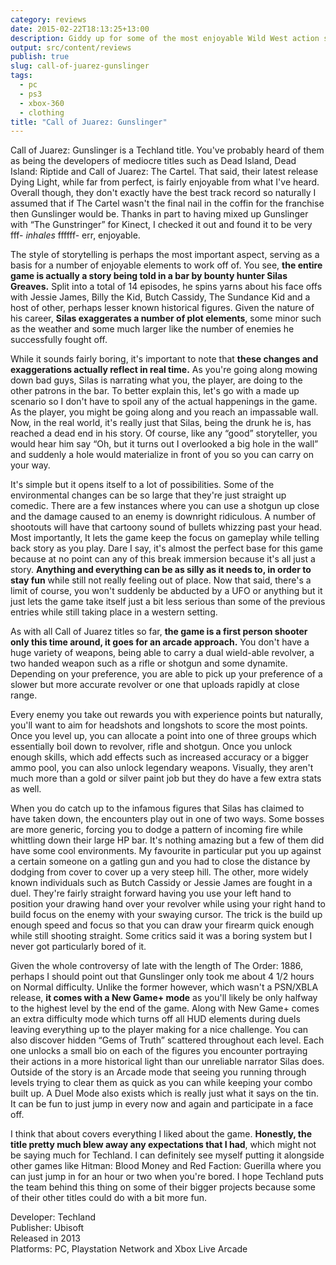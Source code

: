 ```yaml
---
category: reviews
date: 2015-02-22T18:13:25+13:00
description: Giddy up for some of the most enjoyable Wild West action since, well, the Wild West I suppose!
output: src/content/reviews
publish: true
slug: call-of-juarez-gunslinger
tags:
  - pc
  - ps3
  - xbox-360
  - clothing
title: "Call of Juarez: Gunslinger"
---
```

Call of Juarez: Gunslinger is a Techland title. You've probably heard of them as being the developers of mediocre titles such as Dead Island, Dead Island: Riptide and Call of Juarez: The Cartel. That said, their latest release Dying Light, while far from perfect, is fairly enjoyable from what I've heard. Overall though, they don't exactly have the best track record so naturally I assumed that if The Cartel wasn't the final nail in the coffin for the franchise then Gunslinger would be. Thanks in part to having mixed up Gunslinger with “The Gunstringer” for Kinect, I checked it out and found it to be very fff- _inhales_ ffffff- err, enjoyable.

The style of storytelling is perhaps the most important aspect, serving as a basis for a number of enjoyable elements to work off of. You see, **the entire game is actually a story being told in a bar by bounty hunter Silas Greaves.** Split into a total of 14 episodes, he spins yarns about his face offs with Jessie James, Billy the Kid, Butch Cassidy, The Sundance Kid and a host of other, perhaps lesser known historical figures. Given the nature of his career, **Silas exaggerates a number of plot elements**, some minor such as the weather and some much larger like the number of enemies he successfully fought off.

While it sounds fairly boring, it's important to note that **these changes and exaggerations actually reflect in real time.** As you're going along mowing down bad guys, Silas is narrating what you, the player, are doing to the other patrons in the bar. To better explain this, let's go with a made up scenario so I don't have to spoil any of the actual happenings in the game. As the player, you might be going along and you reach an impassable wall. Now, in the real world, it's really just that Silas, being the drunk he is, has reached a dead end in his story. Of course, like any “good” storyteller, you would hear him say “Oh, but it turns out I overlooked a big hole in the wall” and suddenly a hole would materialize in front of you so you can carry on your way.

It's simple but it opens itself to a lot of possibilities. Some of the environmental changes can be so large that they're just straight up comedic. There are a few instances where you can use a shotgun up close and the damage caused to an enemy is downright ridiculous. A number of shootouts will have that cartoony sound of bullets whizzing past your head. Most importantly, It lets the game keep the focus on gameplay while telling back story as you play. Dare I say, it's almost the perfect base for this game because at no point can any of this break immersion because it's all just a story. **Anything and everything can be as silly as it needs to, in order to stay fun** while still not really feeling out of place. Now that said, there's a limit of course, you won't suddenly be abducted by a UFO or anything but it just lets the game take itself just a bit less serious than some of the previous entries while still taking place in a western setting.

As with all Call of Juarez titles so far, **the game is a first person shooter only this time around, it goes for an arcade approach.** You don't have a huge variety of weapons, being able to carry a dual wield-able revolver, a two handed weapon such as a rifle or shotgun and some dynamite. Depending on your preference, you are able to pick up your preference of a slower but more accurate revolver or one that uploads rapidly at close range.

Every enemy you take out rewards you with experience points but naturally, you'll want to aim for headshots and longshots to score the most points. Once you level up, you can allocate a point into one of three groups which essentially boil down to revolver, rifle and shotgun. Once you unlock enough skills, which add effects such as increased accuracy or a bigger ammo pool, you can also unlock legendary weapons. Visually, they aren't much more than a gold or silver paint job but they do have a few extra stats as well.

When you do catch up to the infamous figures that Silas has claimed to have taken down, the encounters play out in one of two ways. Some bosses are more generic, forcing you to dodge a pattern of incoming fire while whittling down their large HP bar. It's nothing amazing but a few of them did have some cool environments. My favourite in particular put you up against a certain someone on a gatling gun and you had to close the distance by dodging from cover to cover up a very steep hill. The other, more widely known individuals such as Butch Cassidy or Jessie James are fought in a duel. They're fairly straight forward having you use your left hand to position your drawing hand over your revolver while using your right hand to build focus on the enemy with your swaying cursor. The trick is the build up enough speed and focus so that you can draw your firearm quick enough while still shooting straight. Some critics said it was a boring system but I never got particularly bored of it.

Given the whole controversy of late with the length of The Order: 1886, perhaps I should point out that Gunslinger only took me about 4 1/2 hours on Normal difficulty. Unlike the former however, which wasn't a PSN/XBLA release, **it comes with a New Game+ mode** as you'll likely be only halfway to the highest level by the end of the game. Along with New Game+ comes an extra difficulty mode which turns off all HUD elements during duels leaving everything up to the player making for a nice challenge. You can also discover hidden “Gems of Truth” scattered throughout each level. Each one unlocks a small bio on each of the figures you encounter portraying their actions in a more historical light than our unreliable narrator Silas does. Outside of the story is an Arcade mode that seeing you running through levels trying to clear them as quick as you can while keeping your combo built up. A Duel Mode also exists which is really just what it says on the tin. It can be fun to just jump in every now and again and participate in a face off.

I think that about covers everything I liked about the game. **Honestly, the title pretty much blew away any expectations that I had**, which might not be saying much for Techland. I can definitely see myself putting it alongside other games like Hitman: Blood Money and Red Faction: Guerilla where you can just jump in for an hour or two when you're bored. I hope Techland puts the team behind this thing on some of their bigger projects because some of their other titles could do with a bit more fun.

Developer: Techland \
Publisher: Ubisoft \
Released in 2013 \
Platforms: PC, Playstation Network and Xbox Live Arcade
